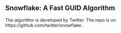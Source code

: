 <h2>Snowflake: A Fast GUID Algorithm</h2>
<div>
    <p>The algorithm is developed by Twitter. The repo is on https://github.com/twitter/snowflake.</p>
</div>
